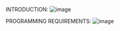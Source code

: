 INTRODUCTION:
![image](https://github.com/AtaKaleli/ModifiedTennisFinalMatches/assets/158140699/d2d70833-e68f-426f-9d55-7da3d6a62922)


PROGRAMMING REQUIREMENTS:
![image](https://github.com/AtaKaleli/ModifiedTennisFinalMatches/assets/158140699/a2b6a870-4bc3-45b7-bdd0-9b70f043e939)
